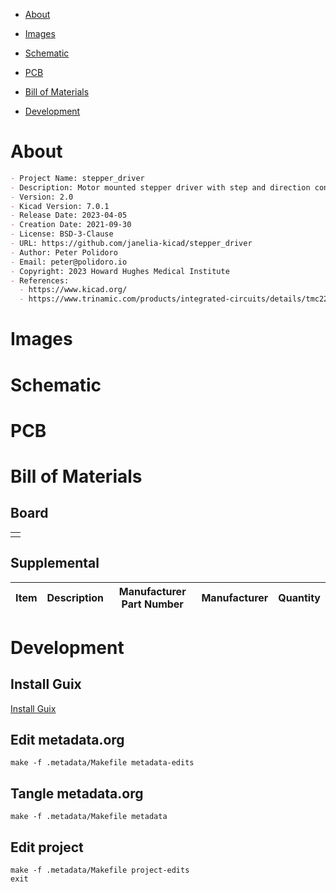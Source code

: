 - [About](#orgaab332e)
- [Images](#org38b24b6)
- [Schematic](#orgeea8af1)
- [PCB](#org6138f64)
- [Bill of Materials](#orgdb355c2)
- [Development](#orgf70be96)

    <!-- This file is generated automatically from metadata -->
    <!-- File edits may be overwritten! -->


<a id="orgaab332e"></a>

# About

```markdown
- Project Name: stepper_driver
- Description: Motor mounted stepper driver with step and direction controls and a UART interface.
- Version: 2.0
- Kicad Version: 7.0.1
- Release Date: 2023-04-05
- Creation Date: 2021-09-30
- License: BSD-3-Clause
- URL: https://github.com/janelia-kicad/stepper_driver
- Author: Peter Polidoro
- Email: peter@polidoro.io
- Copyright: 2023 Howard Hughes Medical Institute
- References:
  - https://www.kicad.org/
  - https://www.trinamic.com/products/integrated-circuits/details/tmc2209-la/
```


<a id="org38b24b6"></a>

# Images


<a id="orgeea8af1"></a>

# Schematic


<a id="org6138f64"></a>

# PCB


<a id="orgdb355c2"></a>

# Bill of Materials


## Board

|    |
|--- |
|  |


## Supplemental

| Item | Description | Manufacturer Part Number | Manufacturer | Quantity |
|---- |----------- |------------------------ |------------ |-------- |


<a id="orgf70be96"></a>

# Development


## Install Guix

[Install Guix](https://guix.gnu.org/manual/en/html_node/Binary-Installation.html)


## Edit metadata.org

    make -f .metadata/Makefile metadata-edits


## Tangle metadata.org

    make -f .metadata/Makefile metadata


## Edit project

    make -f .metadata/Makefile project-edits
    exit